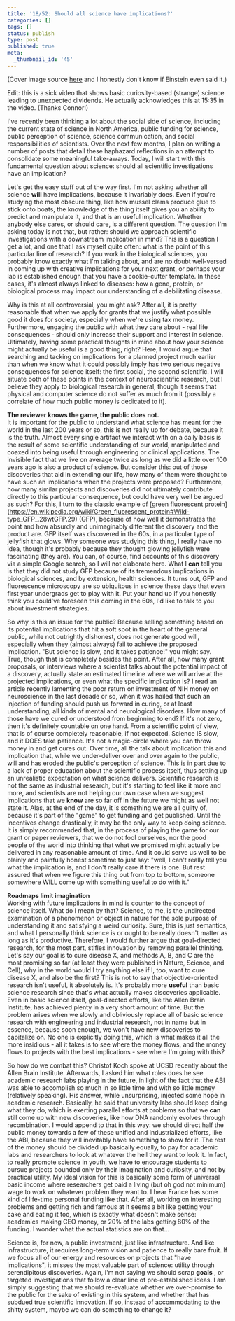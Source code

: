 ```yaml
---
title: '18/52: Should all science have implications?'
categories: []
tags: []
status: publish
type: post
published: true
meta:
  _thumbnail_id: '45'
---
```


(Cover image source [here](http://www.azquotes.com/quote/87348) and I honestly
don't know if Einstein even said it.)

Edit: this is a sick video that shows basic curiosity-based (strange) science
leading to unexpected dividends. He actually acknowledges this at 15:35 in the
video. (Thanks Connor!)

I've recently been thinking a lot about the social side of science, including
the current state of science in North America, public funding for science,
public perception of science, science communication, and social
responsibilities of scientists. Over the next few months, I plan on writing a
number of posts that detail these haphazard reflections in an attempt to
consolidate some meaningful take-aways. Today, I will start with this
fundamental question about science: should all scientific investigations have
an implication?

Let's get the easy stuff out of the way first. I'm not asking whether all
science **will** have implications, because it invariably does. Even if you're
studying the most obscure thing, like how mussel clams produce glue to stick
onto boats, the knowledge of the thing itself gives you an ability to predict
and manipulate it, and that is an useful implication. Whether anybody else
cares, or should care, is a different question. The question I'm asking today
is not that, but rather: should we approach scientific investigations with a
downstream implication in mind? This is a question I get a lot, and one that I
ask myself quite often: what is the point of this particular line of research?
If you work in the biological sciences, you probably know exactly what I'm
talking about, and are no doubt well-versed in coming up with creative
implications for your next grant, or perhaps your lab is established enough
that you have a cookie-cutter template. In these cases, it's almost always
linked to diseases: how a gene, protein, or biological process may impact our
understanding of a debilitating disease.

Why is this at all controversial, you might ask? After all, it is pretty
reasonable that when we apply for grants that we justify what possible good it
does for society, especially when we're using tax money. Furthermore, engaging
the public with what they care about - real life consequences - should only
increase their support and interest in science. Ultimately, having some
practical thoughts in mind about how your science might actually be useful is
a good thing, right? Here, I would argue that searching and tacking on
implications for a planned project much earlier than when we know what it
could possibly imply has two serious negative consequences for science itself:
the first social, the second scientific. I will situate both of these points
in the context of neuroscientific research, but I believe they apply to
biological research in general, though it seems that physical and computer
science do not suffer as much from it (possibly a correlate of how much public
money is dedicated to it).

**The reviewer knows the game, the public does not.**  
It is important for the public to understand what science has meant for the
world in the last 200 years or so, this is not really up for debate, because
it is the truth. Almost every single artifact we interact with on a daily
basis is the result of some scientific understanding of our world, manipulated
and coaxed into being useful through engineering or clinical applications. The
invisible fact that we live on average twice as long as we did a little over
100 years ago is also a product of science. But consider this: out of those
discoveries that aid in extending our life, how many of them were thought to
have such an implications when the projects were proposed? Furthermore, how
many similar projects and discoveries did not ultimately contribute directly
to this particular consequence, but could have very well be argued as such?
For this, I turn to the classic example of [green fluorescent
protein](https://en.wikipedia.org/wiki/Green_fluorescent_protein#Wild-
type_GFP_.28wtGFP.29) (GFP), because of how well it demonstrates the point and
how absurdly and unimaginably different the discovery and the product are. GFP
itself was discovered in the 60s, in a particular type of jellyfish that
glows. Why someone was studying this thing, I really have no idea, though it's
probably because they thought glowing jellyfish were fascinating (they are).
You can, of course, find accounts of this discovery via a simple Google
search, so I will not elaborate here. What I **can** tell you is that they did
not study GFP because of its tremendous implications in biological sciences,
and by extension, health sciences. It turns out, GFP and fluorescence
microscopy are so ubiquitous in science these days that even first year
undergrads get to play with it. Put your hand up if you honestly think you
could've foreseen this coming in the 60s, I'd like to talk to you about
investment strategies.

So why is this an issue for the public? Because selling something based on its
potential implications that hit a soft spot in the heart of the general
public, while not outrightly dishonest, does not generate good will,
especially when they (almost always) fail to achieve the proposed implication.
"But science is slow, and it takes patience!" you might say. True, though that
is completely besides the point. After all, how many grant proposals, or
interviews where a scientist talks about the potential impact of a discovery,
actually state an estimated timeline where we will arrive at the projected
implications, or even what the specific implication is? I read an article
recently lamenting the poor return on investment of NIH money on neuroscience
in the last decade or so, when it was hailed that such an injection of funding
should push us forward in curing, or at least understanding, all kinds of
mental and neurological disorders. How many of those have we cured or
understood from beginning to end? If it's not zero, then it's definitely
countable on one hand. From a scientific point of view, that is of course
completely reasonable, if not expected. Science IS slow, and it DOES take
patience. It's not a magic-circle where you can throw money in and get cures
out. Over time, all the talk about implication this and implication that,
while we under-deliver over and over again to the public, will and has eroded
the public's perception of science. This is in part due to a lack of proper
education about the scientific process itself, thus setting up an unrealistic
expectation on what science delivers. Scientific research is not the same as
industrial research, but it's starting to feel like it more and more, and
scientists are not helping our own case when we suggest implications that we
**know** are so far off in the future we might as well not state it. Alas, at
the end of the day, it is something we are all guilty of, because it's part of
the "game" to get funding and get published. Until the incentives change
drastically, it may be the only way to keep doing science. It is simply
recommended that, in the process of playing the game for our grant or paper
reviewers, that we do not fool ourselves, nor the good people of the world
into thinking that what we promised might actually be delivered in any
reasonable amount of time. And it could serve us well to be plainly and
painfully honest sometime to just say: "well, I can't really tell you what the
implication is, and I don't really care if there is one. But rest assured that
when we figure this thing out from top to bottom, someone somewhere WILL come
up with something useful to do with it."

**Roadmaps limit imagination**  
Working with future implications in mind is counter to the concept of science
itself. What do I mean by that? Science, to me, is the undirected examination
of a phenomenon or object in nature for the sole purpose of understanding it
and satisfying a weird curiosity. Sure, this is just semantics, and what I
personally think science is or ought to be really doesn't matter as long as
it's productive. Therefore, I would further argue that goal-directed research,
for the most part, stifles innovation by removing parallel thinking. Let's say
our goal is to cure disease X, and methods A, B, and C are the most promising
so far (at least they were published in Nature, Science, and Cell), why in the
world would I try anything else if I, too, want to cure disease X, and also be
the first? This is not to say that objective-oriented research isn't useful,
it absolutely is. It's probably more **useful** than basic science research
since that's what actually makes discoveries applicable. Even in basic science
itself, goal-directed efforts, like the Allen Brain Institute, has achieved
plenty in a very short amount of time. But the problem arises when we slowly
and obliviously replace all of basic science research with engineering and
industrial research, not in name but in essence, because soon enough, we won't
have new discoveries to capitalize on. No one is explicitly doing this, which
is what makes it all the more insidious - all it takes is to see where the
money flows, and the money flows to projects with the best implications - see
where I'm going with this?

So how do we combat this? Christof Koch spoke at UCSD recently about the Allen
Brain Institute. Afterwards, I asked him what roles does he see academic
research labs playing in the future, in light of the fact that the ABI was
able to accomplish so much in so little time and with so little money
(relatively speaking). His answer, while unsurprising, injected some hope in
academic research. Basically, he said that university labs should keep doing
what they do, which is exerting parallel efforts at problems so that we
**can** still come up with new discoveries, like how DNA randomly evolves
through recombination. I would append to that in this way: we should direct
half the public money towards a few of these unified and industrialized
efforts, like the ABI, because they will inevitably have something to show for
it. The rest of the money should be divided up basically equally, to pay for
academic labs and researchers to look at whatever the hell they want to look
it. In fact, to really promote science in youth, we have to encourage students
to pursue projects bounded only by their imagination and curiosity, and not by
practical utility. My ideal vision for this is basically some form of
universal basic income where researchers get paid a living (but oh god not
minimum) wage to work on whatever problem they want to. I hear France has some
kind of life-time personal funding like that. After all, working on
interesting problems and getting rich and famous at it seems a bit like
getting your cake and eating it too, which is exactly what doesn't make sense:
academics making CEO money, or 20% of the labs getting 80% of the funding. I
wonder what the actual statistics are on that...

Science is, for now, a public investment, just like infrastructure. And like
infrastructure, it requires long-term vision and patience to really bare
fruit. If we focus all of our energy and resources on projects that "have
implications", it misses the most valuable part of science: utility through
serendipitous discoveries. Again, I'm not saying we should scrap **goals** ,
or targeted investigations that follow a clear line of pre-established ideas.
I am simply suggesting that we should re-evaluate whether we over-promise to
the public for the sake of existing in this system, and whether that has
subdued true scientific innovation. If so, instead of accommodating to the
shitty system, maybe we can do something to change it?

